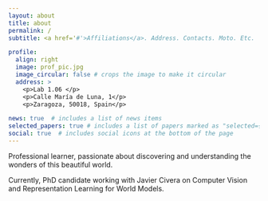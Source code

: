 ```yaml
---
layout: about
title: about
permalink: /
subtitle: <a href='#'>Affiliations</a>. Address. Contacts. Moto. Etc.

profile:
  align: right
  image: prof_pic.jpg
  image_circular: false # crops the image to make it circular
  address: >
    <p>Lab 1.06 </p>
    <p>Calle María de Luna, 1</p>
    <p>Zaragoza, 50018, Spain</p>

news: true  # includes a list of news items
selected_papers: true # includes a list of papers marked as "selected={true}"
social: true  # includes social icons at the bottom of the page
---
```


Professional learner, passionate about discovering and understanding the wonders of this beautiful world. 

Currently, PhD candidate working with Javier Civera on Computer Vision and Representation Learning for World Models.
